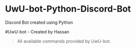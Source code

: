 # UwU-bot-Python-Discord-Bot
Discord Bot created using Python

#UwU-bot - Created by Hassan
>All available commands provided by UwU-bot.